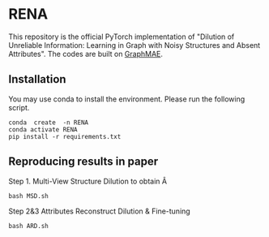 # RENA
This repository is the official PyTorch implementation of "Dilution of Unreliable Information: Learning in Graph with Noisy
Structures and Absent Attributes". The codes are built on [GraphMAE]( https://github.com/THUDM/GraphMAE).

## Installation

You may use conda to install the environment. Please run the following script. 

```
conda  create  -n RENA
conda activate RENA
pip install -r requirements.txt
```


## Reproducing results in paper
Step 1. Multi-View Structure Dilution to obtain $\mathrm{\hat{A}}$
```
bash MSD.sh
```

Step 2&3 Attributes Reconstruct Dilution & Fine-tuning
```
bash ARD.sh
```
